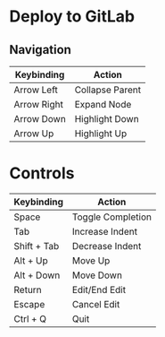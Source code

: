 # Deploy to GitLab

## Navigation
| Keybinding | Action |
| --- | --- |
| Arrow Left | Collapse Parent |
| Arrow Right | Expand Node |
| Arrow Down | Highlight Down |
| Arrow Up | Highlight Up |

# Controls
| Keybinding | Action |
| --- | --- |
| Space | Toggle Completion |
| Tab | Increase Indent |
| Shift + Tab | Decrease Indent |
| Alt + Up | Move Up |
| Alt + Down | Move Down |
| Return | Edit/End Edit |
| Escape | Cancel Edit |
| Ctrl + Q | Quit |
